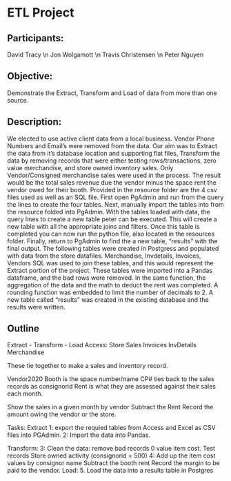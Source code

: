 # ETL Project

## Participants:
David Tracy \n
Jon Wolgamott \n
Travis Christensen \n
Peter Nguyen

## Objective:
Demonstrate the Extract, Transform and Load of data from more than one source.

## Description:
We elected to use active client data from a local business.
Vendor Phone Numbers and Email’s were removed from the data.
Our aim was to Extract the data from it’s database location and supporting flat files,
Transform the data by removing records that were either testing rows/transactions,
zero value merchandise, and store owned inventory sales. Only Vendor/Consigned
merchandise sales were used in the process. The result would be the total sales
revenue due the vendor minus the space rent the vendor owed for their booth.
Provided in the resource folder are the 4 csv files used as well as an SQL file. First
open PgAdmin and run from the query the lines to create the four tables. Next,
manually import the tables into from the resource folded into PgAdmin. With the
tables loaded with data, the query lines to create a new table peter can be
executed. This will create a new table with all the appropriate joins and filters. Once
this table is completed you can now run the python file, also located in the
resources folder. Finally, return to PgAdmin to find the a new table, “results” with
the final output.
The following tables were created in Postgress and populated with data from the
store datafiles. Merchandise, Invdetails, Invoices, Vendors SQL was used to join
these tables, and this would represent the Extract portion of the project.
These tables were imported into a Pandas dataframe, and the bad rows were
removed.
In the same function, the aggregation of the data and the math to deduct the rent
was completed.
A rounding function was embedded to limit the number of decimals to 2.
A new table called “results” was created in the existing database and the results
were written.


## Outline
Extract - Transform - Load
Access:
Store Sales
	Invoices
	InvDetails
	Merchandise
	

These tie together to make a sales and inventory record.

Vendor2020 
	Booth is the space number/name
	CP# ties back to the sales records as consignorid
	Rent is what they are assessed against their sales each month.


Show the sales in a given month by vendor
Subtract the Rent
Record the amount owing the vendor or the store.


Tasks:
Extract
1: export the requied tables from Access and Excel as CSV files
   into PGAdmin.
2: Import the data into Pandas. 

Transform:
3: Clean the data: remove bad records
	0 value item cost.
	Test records
	Store owned activity (consignorid = 500)
4: Add up the item cost values by consignor name
	Subtract the booth rent
	Record the margin to be paid to the vendor.
Load:
5. Load the data into a results table in Postgres 

